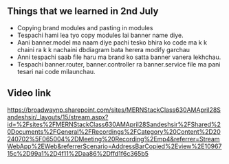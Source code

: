 ## Things that we learned in 2nd July
- Copying brand modules and pasting in modules
- Tespachi hami lea tyo copy modules lai banner name diye.
- Aani banner.model ma naam diye pachi tesko bhira ko code ma k k chaini ra k k nachaini dbdiagram bata herera modify garchau
- Anni tespachi saab file haru ma brand ko satta banner vanera lekhchau.
- Tespachi banner.router, banner.controller ra banner.service file ma pani tesari nai code milaunchau.

## Video link
https://broadwaynp.sharepoint.com/sites/MERNStackClass630AMApril28Sandeshsir/_layouts/15/stream.aspx?id=%2Fsites%2FMERNStackClass630AMApril28Sandeshsir%2FShared%20Documents%2FGeneral%2FRecordings%2FCategory%20Content%2D20240702%5F065004%2DMeeting%20Recording%2Emp4&referrer=StreamWebApp%2EWeb&referrerScenario=AddressBarCopied%2Eview%2E1096715c%2D99a1%2D4f11%2Daa86%2Dffd1f6c365b5
